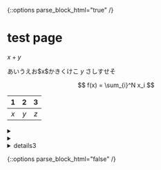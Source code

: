 {::options parse_block_html="true" /}

# test page

$x + y$

あいうえお\$x\$かきくけこ $y$ さしすせそ

$$
f(x) = \sum_{i}^N x_i
$$


| 1 | 2 | 3 |
|:-:|:-:|:-:|
|$x$|$y$|$z$|

<details><summary></summary>


| 1 | 2 | 3 |
|:-:|:-:|:-:|
|$x$|$y$|$z$|

```
code
example
```

```python
import numpy as np

np.random.randn()
```

</details>

<details><summary></summary><div>

<table>
    <tr align="center">
        <th>1</th>
        <th>2</th>
        <th>3</th>
    </tr>
    <tr align="center">
        <td> $x$ </td>
        <td> $y$ </td>
        <td> $z$ </td>
    </tr>
</table>

| 1 | 2 | 3 |
|:-:|:-:|:-:|
|$x$|$y$|$z$|

</div></details>

<details><summary>details3</summary><div>

コード*ブロッ*ク**の**テスト

```
code
example
```

```python
import numpy as np

np.random.randn()
```

</div></details>

{::options parse_block_html="false" /} 